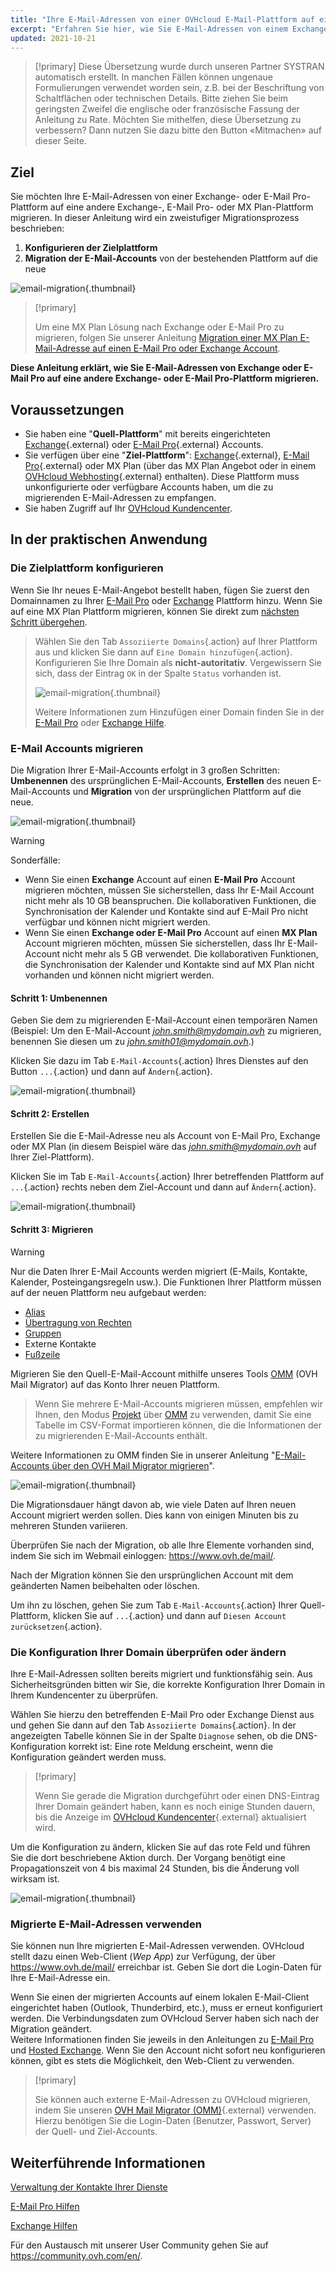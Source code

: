```yaml
---
title: "Ihre E-Mail-Adressen von einer OVHcloud E-Mail-Plattform auf eine andere migrieren"
excerpt: "Erfahren Sie hier, wie Sie E-Mail-Adressen von einem Exchange-Dienst oder einem E-Mail Pro-Dienst zu anderen Exchange-, E-Mail Pro- oder MX Plan-Diensten migrieren"
updated: 2021-10-21
---
```


> [!primary]
> Diese Übersetzung wurde durch unseren Partner SYSTRAN automatisch erstellt. In manchen Fällen können ungenaue Formulierungen verwendet worden sein, z.B. bei der Beschriftung von Schaltflächen oder technischen Details. Bitte ziehen Sie beim geringsten Zweifel die englische oder französische Fassung der Anleitung zu Rate. Möchten Sie mithelfen, diese Übersetzung zu verbessern? Dann nutzen Sie dazu bitte den Button «Mitmachen» auf dieser Seite.
>

## Ziel

Sie möchten Ihre E-Mail-Adressen von einer Exchange- oder E-Mail Pro-Plattform auf eine andere Exchange-, E-Mail Pro- oder MX Plan-Plattform migrieren. In dieser Anleitung wird ein  zweistufiger Migrationsprozess beschrieben:

1. **Konfigurieren der Zielplattform**
2. **Migration der E-Mail-Accounts** von der bestehenden Plattform auf die neue

![email-migration](images/migration_platform01.gif){.thumbnail}

> [!primary]
>
> Um eine MX Plan Lösung nach Exchange oder E-Mail Pro zu migrieren, folgen Sie unserer Anleitung [Migration einer MX Plan E-Mail-Adresse auf einen E-Mail Pro oder Exchange Account](/pages/web_cloud/email_and_collaborative_solutions/migrating/migration_control_panel).
>

**Diese Anleitung erklärt, wie Sie E-Mail-Adressen von Exchange oder E-Mail Pro auf eine andere Exchange- oder E-Mail Pro-Plattform migrieren.**

## Voraussetzungen

- Sie haben eine "**Quell-Plattform**" mit bereits eingerichteten [Exchange](https://www.ovhcloud.com/de/emails/hosted-exchange/){.external} oder [E-Mail Pro](https://www.ovhcloud.com/de/emails/email-pro/){.external} Accounts.
- Sie verfügen über eine "**Ziel-Plattform**": [Exchange](https://www.ovhcloud.com/de/emails/hosted-exchange/){.external}, [E-Mail Pro](https://www.ovhcloud.com/de/emails/email-pro/){.external} oder MX Plan (über das MX Plan Angebot oder in einem [OVHcloud Webhosting](https://www.ovhcloud.com/de/web-hosting/){.external} enthalten). Diese Plattform muss unkonfigurierte oder verfügbare Accounts haben, um die zu migrierenden E-Mail-Adressen zu empfangen.
- Sie haben Zugriff auf Ihr [OVHcloud Kundencenter](https://www.ovh.com/auth/?action=gotomanager&from=https://www.ovh.de/&ovhSubsidiary=de).

## In der praktischen Anwendung

### Die Zielplattform konfigurieren

Wenn Sie Ihr neues E-Mail-Angebot bestellt haben, fügen Sie zuerst den Domainnamen zu Ihrer [E-Mail Pro](/pages/web/emails-pro/first_config#schritt-2-ihre-domain-hinzufugen) oder [Exchange](/pages/web_cloud/email_and_collaborative_solutions/microsoft_exchange/exchange_adding_domain) Plattform hinzu. Wenn Sie auf eine MX Plan Plattform migrieren, können Sie direkt zum [nächsten Schritt übergehen](#accountsmigration).

> Wählen Sie den Tab `Assoziierte Domains`{.action} auf Ihrer Plattform aus und klicken Sie dann auf `Eine Domain hinzufügen`{.action}. Konfigurieren Sie Ihre Domain als **nicht-autoritativ**. Vergewissern Sie sich, dass der Eintrag `OK` in der Spalte `Status` vorhanden ist.
>
> ![email-migration](images/migration_platform02.png){.thumbnail}
>
> Weitere Informationen zum Hinzufügen einer Domain finden Sie in der [E-Mail Pro](/pages/web/emails-pro/first_config#schritt-2-ihre-domain-hinzufugen) oder [Exchange Hilfe](/pages/web_cloud/email_and_collaborative_solutions/microsoft_exchange/exchange_adding_domain).

### E-Mail Accounts migrieren <a name="accountsmigration"></a>

Die Migration Ihrer E-Mail-Accounts erfolgt in 3 großen Schritten: **Umbenennen** des ursprünglichen E-Mail-Accounts, **Erstellen** des neuen E-Mail-Accounts und **Migration** von der ursprünglichen Plattform auf die neue.

![email-migration](images/migration_platform03.gif){.thumbnail}

> [!warning]
>
> Sonderfälle:
>
> - Wenn Sie einen **Exchange** Account auf einen **E-Mail Pro** Account migrieren möchten, müssen Sie sicherstellen, dass Ihr E-Mail Account nicht mehr als 10 GB beanspruchen. Die kollaborativen Funktionen, die Synchronisation der Kalender und Kontakte sind auf E-Mail Pro nicht verfügbar und können nicht migriert werden.
> - Wenn Sie einen **Exchange oder E-Mail Pro** Account auf einen **MX Plan** Account migrieren möchten, müssen Sie sicherstellen, dass Ihr E-Mail-Account nicht mehr als 5 GB verwendet. Die kollaborativen Funktionen, die Synchronisation der Kalender und Kontakte sind auf MX Plan nicht vorhanden und können nicht migriert werden.

#### Schritt 1: Umbenennen

Geben Sie dem zu migrierenden E-Mail-Account einen temporären Namen (Beispiel: Um den E-Mail-Account *john.smith@mydomain.ovh* zu migrieren, benennen Sie diesen um zu *john.smith01@mydomain.ovh*.)

Klicken Sie dazu im Tab `E-Mail-Accounts`{.action} Ihres Dienstes auf den Button `...`{.action} und dann auf `Ändern`{.action}.

![email-migration](images/migration_platform04.png){.thumbnail}

#### Schritt 2: Erstellen

Erstellen Sie die E-Mail-Adresse neu als Account von E-Mail Pro, Exchange oder MX Plan (in diesem Beispiel wäre das *john.smith@mydomain.ovh* auf Ihrer Ziel-Plattform).

Klicken Sie im Tab `E-Mail-Accounts`{.action} Ihrer betreffenden Plattform auf `...`{.action} rechts neben dem Ziel-Account und dann auf `Ändern`{.action}.

![email-migration](images/migration_platform05.png){.thumbnail}

#### Schritt 3: Migrieren

> [!warning]
>
> Nur die Daten Ihrer E-Mail Accounts werden migriert (E-Mails, Kontakte, Kalender, Posteingangsregeln usw.). Die Funktionen Ihrer Plattform müssen auf der neuen Plattform neu aufgebaut werden:
>
> - [Alias](/pages/web_cloud/email_and_collaborative_solutions/common_email_features/feature_redirections)
> - [Übertragung von Rechten](/pages/web_cloud/email_and_collaborative_solutions/microsoft_exchange/feature_delegation)
> - [Gruppen](/pages/web_cloud/email_and_collaborative_solutions/microsoft_exchange/feature_groups)
> - Externe Kontakte
> - [Fußzeile](/pages/web_cloud/email_and_collaborative_solutions/microsoft_exchange/feature_footers)

Migrieren Sie den Quell-E-Mail-Account mithilfe unseres Tools [OMM](https://omm.ovh.net/) (OVH Mail Migrator) auf das Konto Ihrer neuen Plattform.

> Wenn Sie mehrere E-Mail-Accounts migrieren müssen, empfehlen wir Ihnen, den Modus [Projekt](/pages/web/emails/migration_omm#project) über [OMM](https://omm.ovh.net/Project/Create) zu verwenden, damit Sie eine Tabelle im CSV-Format importieren können, die die Informationen der zu migrierenden E-Mail-Accounts enthält.

Weitere Informationen zu OMM finden Sie in unserer Anleitung "[E-Mail-Accounts über den OVH Mail Migrator migrieren](/pages/web_cloud/email_and_collaborative_solutions/migrating/migration_omm)".

![email-migration](images/migration_platform06.png){.thumbnail}

Die Migrationsdauer hängt davon ab, wie viele Daten auf Ihren neuen Account migriert werden sollen. Dies kann von einigen Minuten bis zu mehreren Stunden variieren.

Überprüfen Sie nach der Migration, ob alle Ihre Elemente vorhanden sind, indem Sie sich im Webmail einloggen: <https://www.ovh.de/mail/>.

Nach der Migration können Sie den ursprünglichen Account mit dem geänderten Namen beibehalten oder löschen.

Um ihn zu löschen, gehen Sie zum Tab `E-Mail-Accounts`{.action} Ihrer Quell-Plattform, klicken Sie auf `...`{.action} und dann auf `Diesen Account zurücksetzen`{.action}.

### Die Konfiguration Ihrer Domain überprüfen oder ändern

Ihre E-Mail-Adressen sollten bereits migriert und funktionsfähig sein. Aus Sicherheitsgründen bitten wir Sie, die korrekte Konfiguration Ihrer Domain in Ihrem Kundencenter zu überprüfen.

Wählen Sie hierzu den betreffenden E-Mail Pro oder Exchange Dienst aus und gehen Sie dann auf den Tab `Assoziierte Domains`{.action}. In der angezeigten Tabelle können Sie in der Spalte `Diagnose` sehen, ob die DNS-Konfiguration korrekt ist: Eine rote Meldung erscheint, wenn die Konfiguration geändert werden muss.

> [!primary]
>
> Wenn Sie gerade die Migration durchgeführt oder einen DNS-Eintrag Ihrer Domain geändert haben, kann es noch einige Stunden dauern, bis die Anzeige im [OVHcloud Kundencenter](https://www.ovh.com/auth/?action=gotomanager&from=https://www.ovh.de/&ovhSubsidiary=de){.external} aktualisiert wird.
>

Um die Konfiguration zu ändern, klicken Sie auf das rote Feld und führen Sie die dort beschriebene Aktion durch. Der Vorgang benötigt eine Propagationszeit von 4 bis maximal 24 Stunden, bis die Änderung voll wirksam ist.

![email-migration](images/check_the_dns_records_associated_domains.png){.thumbnail}

### Migrierte E-Mail-Adressen verwenden

Sie können nun Ihre migrierten E-Mail-Adressen verwenden. OVHcloud stellt dazu einen Web-Client (*Wep App*) zur Verfügung, der über <https://www.ovh.de/mail/> erreichbar ist. Geben Sie dort die Login-Daten für Ihre E-Mail-Adresse ein.

Wenn Sie einen der migrierten Accounts auf einem lokalen E-Mail-Client eingerichtet haben (Outlook, Thunderbird, etc.), muss er erneut konfiguriert werden. Die Verbindungsdaten zum OVHcloud Server haben sich nach der Migration geändert.
<br>Weitere Informationen finden Sie jeweils in den Anleitungen zu [E-Mail Pro](/products/web-cloud-email-collaborative-solutions-email-pro) und [Hosted Exchange](/products/web-cloud-email-collaborative-solutions-microsoft-exchange). Wenn Sie den Account nicht sofort neu konfigurieren können, gibt es stets die Möglichkeit, den Web-Client zu verwenden.

> [!primary]
>
> Sie können auch externe E-Mail-Adressen zu OVHcloud migrieren, indem Sie unseren [OVH Mail Migrator (OMM)](https://omm.ovh.net/){.external} verwenden. Hierzu benötigen Sie die Login-Daten (Benutzer, Passwort, Server) der Quell- und Ziel-Accounts.
>

## Weiterführende Informationen

[Verwaltung der Kontakte Ihrer Dienste](/pages/account_and_service_management/account_information/managing_contacts)

[E-Mail Pro Hilfen](/products/web-cloud-email-collaborative-solutions-email-pro)

[Exchange Hilfen](/products/web-cloud-email-collaborative-solutions-microsoft-exchange)

Für den Austausch mit unserer User Community gehen Sie auf <https://community.ovh.com/en/>.
